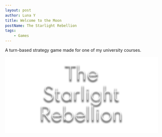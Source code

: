 ```yaml
---
layout: post
author: Luna Y
title: Welcome to the Moon
postName: The Starlight Rebellion
tags:
    - Games
---
```


A turn-based strategy game made for one of my university courses.

<p style="text-align: center;">
    <a href="/Games/The Starlight Rebellion.html">
        <img src="/assets/img/StarlightRebellionTitle.png" style="width: 600px; height: auto;">
        <!-- Link to page -->
    </a>
</p>
